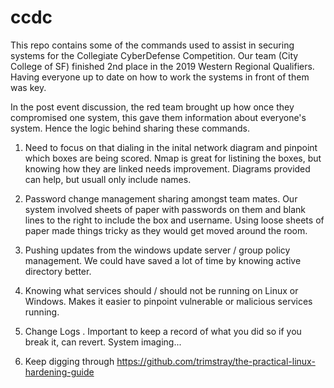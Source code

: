 # ccdc

This repo contains some of the commands used to assist in securing systems for the Collegiate CyberDefense Competition. Our team (City College of SF) finished 2nd place in the 2019 Western Regional Qualifiers. Having everyone up to date on how to work the systems in front of them was key.

In the post event discussion, the red team brought up how once they compromised one system, this gave them information about everyone's system. Hence the logic behind sharing these commands.

1. Need to focus on that dialing in the inital network diagram and pinpoint which boxes are being scored. Nmap is great for listining the boxes, but knowing how they are linked needs improvement. Diagrams provided can help, but usuall only include names. 

2. Password change management sharing amongst team mates. Our system involved sheets of paper with passwords on them and blank lines to the right to include the box and username. Using loose sheets of paper made things tricky as they would get moved around the room.

3. Pushing updates from the windows update server / group policy management. We could have saved a lot of time by knowing active directory better.

4. Knowing what services should / should not be running on Linux or Windows. Makes it easier to pinpoint vulnerable or malicious services running. 

5. Change Logs . Important to keep a record of what you did so if you break it, can revert. System imaging...

6. Keep digging through https://github.com/trimstray/the-practical-linux-hardening-guide
